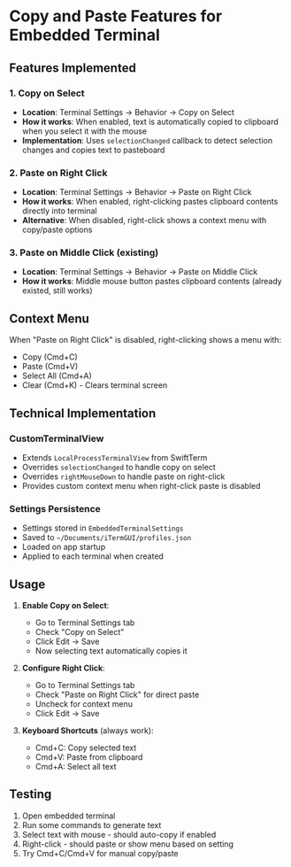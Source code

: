 # Copy and Paste Features for Embedded Terminal

## Features Implemented

### 1. Copy on Select
- **Location**: Terminal Settings → Behavior → Copy on Select
- **How it works**: When enabled, text is automatically copied to clipboard when you select it with the mouse
- **Implementation**: Uses `selectionChanged` callback to detect selection changes and copies text to pasteboard

### 2. Paste on Right Click
- **Location**: Terminal Settings → Behavior → Paste on Right Click  
- **How it works**: When enabled, right-clicking pastes clipboard contents directly into terminal
- **Alternative**: When disabled, right-click shows a context menu with copy/paste options

### 3. Paste on Middle Click (existing)
- **Location**: Terminal Settings → Behavior → Paste on Middle Click
- **How it works**: Middle mouse button pastes clipboard contents (already existed, still works)

## Context Menu
When "Paste on Right Click" is disabled, right-clicking shows a menu with:
- Copy (Cmd+C)
- Paste (Cmd+V)
- Select All (Cmd+A)
- Clear (Cmd+K) - Clears terminal screen

## Technical Implementation

### CustomTerminalView
- Extends `LocalProcessTerminalView` from SwiftTerm
- Overrides `selectionChanged` to handle copy on select
- Overrides `rightMouseDown` to handle paste on right-click
- Provides custom context menu when right-click paste is disabled

### Settings Persistence
- Settings stored in `EmbeddedTerminalSettings`
- Saved to `~/Documents/iTermGUI/profiles.json`
- Loaded on app startup
- Applied to each terminal when created

## Usage

1. **Enable Copy on Select**:
   - Go to Terminal Settings tab
   - Check "Copy on Select" 
   - Click Edit → Save
   - Now selecting text automatically copies it

2. **Configure Right Click**:
   - Go to Terminal Settings tab
   - Check "Paste on Right Click" for direct paste
   - Uncheck for context menu
   - Click Edit → Save

3. **Keyboard Shortcuts** (always work):
   - Cmd+C: Copy selected text
   - Cmd+V: Paste from clipboard
   - Cmd+A: Select all text

## Testing
1. Open embedded terminal
2. Run some commands to generate text
3. Select text with mouse - should auto-copy if enabled
4. Right-click - should paste or show menu based on setting
5. Try Cmd+C/Cmd+V for manual copy/paste